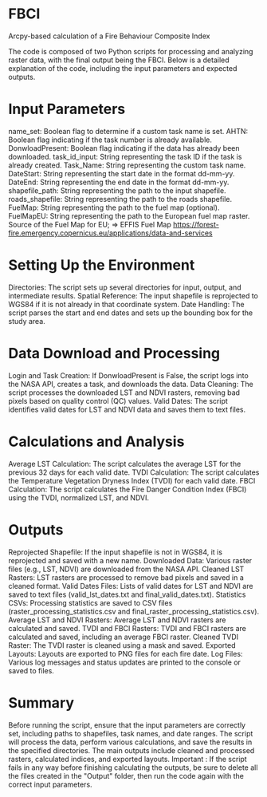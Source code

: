 # FBCI
Arcpy-based calculation of a Fire Behaviour Composite Index

The code is composed of two Python scripts for processing and analyzing raster data, with
the final output being the FBCI. Below is a detailed explanation of the code, including the
input parameters and expected outputs.

# Input Parameters
name_set: Boolean flag to determine if a custom task name is set.
AHTN: Boolean flag indicating if the task number is already available.
DonwloadPresent: Boolean flag indicating if the data has already been downloaded.
task_id_input: String representing the task ID if the task is already created.
Task_Name: String representing the custom task name.
DateStart: String representing the start date in the format dd-mm-yy.
DateEnd: String representing the end date in the format dd-mm-yy.
shapefile_path: String representing the path to the input shapefile.
roads_shapefile: String representing the path to the roads shapefile.
FuelMap: String representing the path to the fuel map (optional).
FuelMapEU: String representing the path to the European fuel map raster.
Source of the Fuel Map for EU;
=> EFFIS Fuel Map
https://forest-fire.emergency.copernicus.eu/applications/data-and-services

# Setting Up the Environment
Directories: The script sets up several directories for input, output, and intermediate results.
Spatial Reference: The input shapefile is reprojected to WGS84 if it is not already in that coordinate system.
Date Handling: The script parses the start and end dates and sets up the bounding box for the study area.
# Data Download and Processing
Login and Task Creation: If DonwloadPresent is False, the script logs into the NASA API, creates a task, and downloads the data.
Data Cleaning: The script processes the downloaded LST and NDVI rasters, removing bad pixels based on quality control (QC) values.
Valid Dates: The script identifies valid dates for LST and NDVI data and saves them to text files.
# Calculations and Analysis
Average LST Calculation: The script calculates the average LST for the previous 32 days for each valid date.
TVDI Calculation: The script calculates the Temperature Vegetation Dryness Index (TVDI) for each valid date.
FBCI Calculation: The script calculates the Fire Danger Condition Index (FBCI) using the TVDI, normalized LST, and NDVI.
# Outputs
Reprojected Shapefile: If the input shapefile is not in WGS84, it is reprojected and saved with a new name.
Downloaded Data: Various raster files (e.g., LST, NDVI) are downloaded from the NASA API.
Cleaned LST Rasters: LST rasters are processed to remove bad pixels and saved in a cleaned format.
Valid Dates Files: Lists of valid dates for LST and NDVI are saved to text files (valid_lst_dates.txt and final_valid_dates.txt).
Statistics CSVs: Processing statistics are saved to CSV files (raster_processing_statistics.csv and final_raster_processing_statistics.csv).
Average LST and NDVI Rasters: Average LST and NDVI rasters are calculated and saved.
TVDI and FBCI Rasters: TVDI and FBCI rasters are calculated and saved, including an average FBCI raster.
Cleaned TVDI Raster: The TVDI raster is cleaned using a mask and saved.
Exported Layouts: Layouts are exported to PNG files for each fire date.
Log Files: Various log messages and status updates are printed to the console or saved to files.
# Summary
Before running the script, ensure that the input parameters are correctly set, including paths to shapefiles, task names, and date ranges. The script will process the data, perform various calculations, and save the results in the specified directories. The main outputs include cleaned and processed rasters, calculated indices, and exported layouts.
Important : If the script fails in any way before finishing calculating the outputs, be sure to delete all the files created in the "Output" folder, then run the code again with the correct input parameters.

